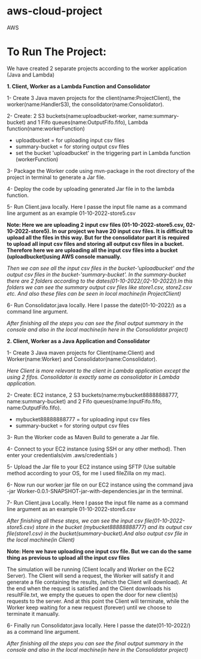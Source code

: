 # aws-cloud-project
AWS


# To Run The Project:

We have created 2 separate projects according to the worker application (Java and Lambda)

 
**1. Client, Worker as a Lambda Function and Consolidator**

1- Create 3 Java maven projects for the client(name:ProjectClient), the worker(name:HandlerS3), the consolidator(name:Consolidator).

2- Create: 2 S3 buckets(name:uploadbucket-worker, name:summary-bucket) and 1 Fifo queues(name:OutputFifo.fifo), Lambda function(name:workerFunction)
* uploadbucket =  for uploading input csv files
* summary-bucket = for storing output csv files
* set the bucket 'uploadbucket' in the triggering part in Lambda function (workerFunction)

3- Package the Worker code using mvn-package in the root directory of the project in terminal to generate a Jar file.

4- Deploy the code by uploading generated Jar file in to the lambda function.

5- Run Client.java locally. Here I passe the input file name as a command line argument as an example 01-10-2022-store5.csv

**Note: Here we are uploading 2 input csv files (01-10-2022-store5.csv, 02-10-2022-store5). In our project we have 20 input csv files. It is difficult to upload all the files in this way. But for the consolidator part it is required to upload all input csv files and storing all output csv files in a bucket. Therefore here we are uploading all the input csv files into a bucket (uploadbucket)using AWS console manually.**

*Then we can see all the input csv files in the bucket-'uploadbucket' and the output csv files in the bucket-'summary-bucket'. In the summary-bucket there are 2 folders according to the dates(01-10-2022/,02-10-2022/).In this folders we can see the summary output csv files like store1.csv, store2.csv etc. And also these files can be  seen in local machine(in ProjectClient)*

6- Run Consolidator.java locally. Here I passe the date(01-10-2022/) as a command line argument.

*After finishing all the steps you can see the final output summary in the console and also in the local machine(in here in the Consolidator project)*

**2. Client, Worker as a Java Application  and Consolidator**

1- Create 3 Java maven projects for Client(name:Client) and Worker(name:Worker) and Consolidator(name:Consolidator).

*Here Client is more relevant to the client in Lambda application except the using 2 fifos. Consolidator is exactly same as consolidator in Lambda application.*

2- Create: EC2 instance, 2 S3 buckets(name:mybucket88888888777, name:summary-bucket) and 2 Fifo queues(name:InputFifo.fifo, name:OutputFifo.fifo).
* mybucket88888888777 =  for uploading input csv files
* summary-bucket = for storing output csv files

3- Run the Worker code as Maven Build to generate a Jar file.

4- Connect to your EC2 instance (using SSH or any other method). Then enter your credentials(vim .aws/credentials )

5- Upload the Jar file to your EC2 instance using SFTP (Use suitable method according to your OS, for me I used fileZilla on my mac).

6- Now run our worker jar file on our EC2 instance using the command java -jar Worker-0.0.1-SNAPSHOT-jar-with-dependencies.jar in the terminal.

7- Run Client.java Locally. Here I passe the input file name as a command line argument as an example 01-10-2022-store5.csv

*After finishing all these steps, we can see the input csv file(01-10-2022-store5.csv) store in the bucket (mybucket88888888777) and its output csv file(store1.csv) in the bucket(summary-bucket).And also output csv file in the local machine(in Client)*

**Note: Here we have uploading one input csv file. But we can do the same thing as previous to upload all the input csv files**

The simulation will be running (Client locally and Worker on the EC2 Server).
The Client will send a request, the Worker will satisfy it and generate a file containing the results, (which the Client will download).
At the end when the request is satisfied and the Client downloads his resultFile.txt, we empty the queues to open the door for new client(s) requests to the server.
And at this point the Client will terminate, while the Worker keep waiting for a new request (forever) until we choose to terminate it manually.

6- Finally run Consolidator.java locally. Here I passe the date(01-10-2022/) as a command line argument.

*After finishing all the steps you can see the final output summary in the console and also in the local machine(in here in the Consolidator project)*







